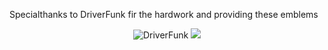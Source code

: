 Specialthanks to DriverFunk fir the hardwork and providing these emblems

<p align="center">
   <img src="https://i.ibb.co/BBVNnMC/image.png" alt="DriverFunk">
   <img src="https://i.ibb.co/9Zjbxyd/A8-All-emblems-preview.png">
<p/>
